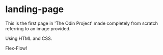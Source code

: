 # landing-page
This is the first page in 'The Odin Project' made completely from scratch referring to an image provided.

Using HTML and CSS. 

Flex-Flow!